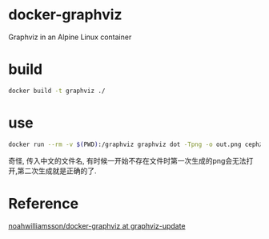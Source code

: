 # docker-graphviz
Graphviz in an Alpine Linux container

# build
``` bash
docker build -t graphviz ./
```

# use
``` bash
docker run --rm -v $(PWD):/graphviz graphviz dot -Tpng -o out.png ceph之SafeTimer.dot
```

奇怪, 传入中文的文件名, 有时候一开始不存在文件时第一次生成的png会无法打开,第二次生成就是正确的了.


# Reference
[noahwilliamsson/docker\-graphviz at graphviz\-update](https://github.com/noahwilliamsson/docker-graphviz/tree/graphviz-update)